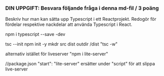 ###  DIN UPPGIFT: Besvara följande fråga i denna md-fil / 3 poäng

Beskriv hur man kan sätta upp Typescript i ett Reactprojekt. Redogör för fördelar respektive nackdelar att använda Typescript i React.

npm i typescript --save -dev

tsc --init 
npm init -y
mkdr src dist
outdir /dist
"tsc -w"


alternativ istället för liveserver
"npm i lite-server"

//package.json 
    "start": "lite-server" ersätter under "script" för att slippa live-server